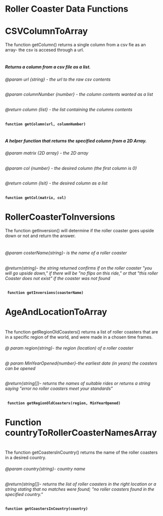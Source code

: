 # Roller Coaster Data Functions

# CSVColumnToArray
The function getColumn() returns a single column from a csv fie as an array- the csv is accesed through a url.
#
##### Returns a column from a csv file as a list.
###### @param url {string} - the url to the raw csv contents
###### @param columnNumber {number} - the column contents wanted as a list 
###### @return column {list} - the list containing the columns contents
**`function getColumn(url, columnNumber)`**
#

##### A helper function that returns the specified column from a 2D Array.
###### @param matrix {2D array} - the 2D array
###### @param col {number} - the desired column (the first column is 0)
###### @return column {lsit} - the desired column as a list
**`function getCol(matrix, col)`**
# 

# RollerCoasterToInversions
The function getInversion() will determine if the roller coaster goes upside down or not and return the answer.
#
###### @param costerName{string}- is the name of a roller coaster
######  @return{string}- the string returned confirms if on the roller coaster "you will go upside down," if there will be "no flips on this ride," or that "this roller Coaster does not exist" if the coaster was not found
**` function getInversions(coasterName)`** 
# 

    
# AgeAndLocationToArray
#
The function getRegionOldCoasters() returns a list of roller coasters that are in a specific region of the world, and were made in a chosen time frames.
###### @ param region{string}- the region (location) of a roller coaster
###### @ param MinYearOpened{number}-the earliest date (in years) the coasters can be opened
###### @return{string[]}- returns the names of suitable rides or returns a string saying "error no roller coasters meet your standards"
**` function getRegionOldCoasters(region, MinYearOpened)`** 
#

# Function countryToRollerCoasterNamesArray
#
The function getCoastersInCountry() returns the name of the roller coasters in a desired country.
###### @param country{string}- country name
###### @return{string[]}- returns the list of roller coasters in the right location or a string stating that no matches were found; "no roller coasters found in the specified country."
**`function getCoastersInCountry(country)`** 
#
